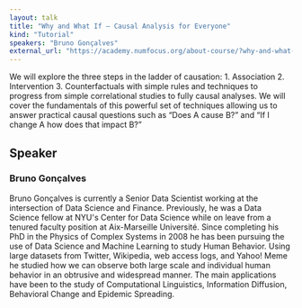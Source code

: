 ```yaml
---
layout: talk
title: "Why and What If – Causal Analysis for Everyone"
kind: "Tutorial"
speakers: "Bruno Gonçalves"
external_url: "https://academy.numfocus.org/about-course/?why-and-what-if-causal-analysis-for-everyone"
---
```


We will explore the three steps in the ladder of causation: 1. Association 2. Intervention 3. Counterfactuals with simple rules and techniques to progress from simple correlational studies to fully causal analyses. We will cover the fundamentals of this powerful set of techniques allowing us to answer practical causal questions such as “Does A cause B?” and “If I change A how does that impact B?”

## Speaker

### Bruno Gonçalves

Bruno Gonçalves is currently a Senior Data Scientist working at the intersection of Data Science and Finance. Previously, he was a Data Science fellow at NYU's Center for Data Science while on leave from a tenured faculty position at Aix-Marseille Université. Since completing his PhD in the Physics of Complex Systems in 2008 he has been pursuing the use of Data Science and Machine Learning to study Human Behavior. Using large datasets from Twitter, Wikipedia, web access logs, and Yahoo! Meme he studied how we can observe both large scale and individual human behavior in an obtrusive and widespread manner. The main applications have been to the study of Computational Linguistics, Information Diffusion, Behavioral Change and Epidemic Spreading.
